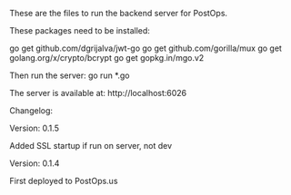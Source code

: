 These are the files to run the backend server for PostOps.

These packages need to be installed:

go get github.com/dgrijalva/jwt-go
go get github.com/gorilla/mux
go get golang.org/x/crypto/bcrypt
go get gopkg.in/mgo.v2

Then run the server:
go run *.go

The server is available at:
http://localhost:6026


Changelog:

Version: 0.1.5

Added SSL startup if run on server, not dev

Version: 0.1.4

First deployed to PostOps.us